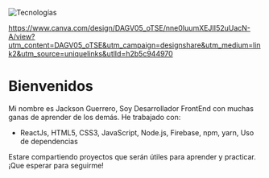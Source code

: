 ![Tecnologías](https://www.canva.com/design/DAGV05_oTSE/nne0IuumXEJII52uUacN-A/view?utm_content=DAGV05_oTSE&utm_campaign=designshare&utm_medium=link2&utm_source=uniquelinks&utlId=h2b5c944970)

https://www.canva.com/design/DAGV05_oTSE/nne0IuumXEJII52uUacN-A/view?utm_content=DAGV05_oTSE&utm_campaign=designshare&utm_medium=link2&utm_source=uniquelinks&utlId=h2b5c944970
# Bienvenidos

Mi nombre es Jackson Guerrero, Soy Desarrollador FrontEnd con muchas ganas de aprender de los demás. He trabajado con:

* ReactJs, HTML5, CSS3, JavaScript, Node.js, Firebase, npm, yarn, Uso de dependencias

Estare compartiendo proyectos que serán útiles para aprender y practicar. ¡Que esperar para seguirme!
